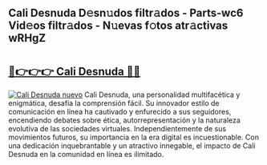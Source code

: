 ## Cali Desnuda D𝚎sn𝚞dos filtr𝚊dos - Parts-wc6 Vid𝚎os filtr𝚊dos - N𝚞evas f𝚘tos atr𝚊ctivas wRHgZ

# <h2><a href="http://mb6r7p.tromn.icu/?c=Cali+Desnuda">🔗👉👉👉 Cali Desnuda 🔗🔗</a></h2>

[![Cali Desnuda nuevo](https://i.imgur.com/pEAQMta.gif)](http://mb6r7p.tromn.icu/?c=Cali+Desnuda)
Cali Desnuda, una personalidad multifacética y enigmática, desafía la comprensión fácil. Su innovador estilo de comunicación en línea ha cautivado y enfurecido a sus seguidores, encendiendo debates sobre ética, autorrepresentación y la naturaleza evolutiva de las sociedades virtuales. Independientemente de sus movimientos futuros, su importancia en la era digital es incuestionable. Con una dedicación inquebrantable y un atractivo innegable, el impacto de Cali Desnuda en la comunidad en línea es ilimitado.
